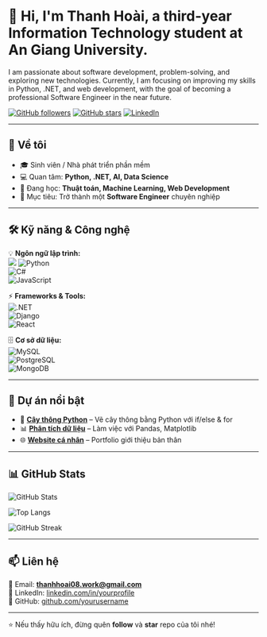 # 👋 Hi, I'm Thanh Hoài, a third-year Information Technology student at An Giang University.
I am passionate about software development, problem-solving, and exploring new technologies. Currently, I am focusing on improving my skills in Python, .NET, and web development, with the goal of becoming a professional Software Engineer in the near future.


[![GitHub followers](https://img.shields.io/github/followers/yourusername?style=social)](https://github.com/yourusername)
[![GitHub stars](https://img.shields.io/github/stars/yourusername?style=social)](https://github.com/yourusername)
[![LinkedIn](https://img.shields.io/badge/LinkedIn-blue?logo=linkedin&logoColor=white)](https://linkedin.com/in/yourprofile)

---

## 🚀 Về tôi  
- 🎓 Sinh viên / Nhà phát triển phần mềm  
- 💻 Quan tâm: **Python, .NET, AI, Data Science**  
- 🌱 Đang học: **Thuật toán, Machine Learning, Web Development**  
- 🎯 Mục tiêu: Trở thành một **Software Engineer** chuyên nghiệp  

---

## 🛠️ Kỹ năng & Công nghệ  

💡 **Ngôn ngữ lập trình:**  
<img src="https://skillicons.dev/icons?i=python,java,cs,c,cpp&perline=5" />
![Python](https://img.shields.io/badge/Python-3776AB?logo=python&logoColor=white)  
![C#](https://img.shields.io/badge/C%23-239120?logo=c-sharp&logoColor=white)  
![JavaScript](https://img.shields.io/badge/JavaScript-F7DF1E?logo=javascript&logoColor=black)  

⚡ **Frameworks & Tools:**  
![.NET](https://img.shields.io/badge/.NET-512BD4?logo=dotnet&logoColor=white)  
![Django](https://img.shields.io/badge/Django-092E20?logo=django&logoColor=white)  
![React](https://img.shields.io/badge/React-20232A?logo=react&logoColor=61DAFB)  

🗄️ **Cơ sở dữ liệu:**  
![MySQL](https://img.shields.io/badge/MySQL-4479A1?logo=mysql&logoColor=white)  
![PostgreSQL](https://img.shields.io/badge/PostgreSQL-336791?logo=postgresql&logoColor=white)  
![MongoDB](https://img.shields.io/badge/MongoDB-47A248?logo=mongodb&logoColor=white)  

---

## 📌 Dự án nổi bật  
- 🌲 **[Cây thông Python](https://github.com/yourusername/repo)** – Vẽ cây thông bằng Python với if/else & for  
- 📊 **[Phân tích dữ liệu](https://github.com/yourusername/repo)** – Làm việc với Pandas, Matplotlib  
- 🌐 **[Website cá nhân](https://github.com/yourusername/repo)** – Portfolio giới thiệu bản thân  

---

## 📊 GitHub Stats  

![GitHub Stats](https://github-readme-stats.vercel.app/api?username=yourusername&show_icons=true&theme=radical)  

![Top Langs](https://github-readme-stats.vercel.app/api/top-langs/?username=yourusername&layout=compact&theme=radical)  

![GitHub Streak](https://github-readme-streak-stats.herokuapp.com?user=yourusername&theme=radical&hide_border=false)  

---

## 📫 Liên hệ  
📧 Email: **thanhhoai08.work@gmail.com**  
💼 LinkedIn: [linkedin.com/in/yourprofile](https://linkedin.com/in/yourprofile)  
🐙 GitHub: [github.com/yourusername](https://github.com/yourusername)  

---

⭐ Nếu thấy hữu ích, đừng quên **follow** và **star** repo của tôi nhé!
